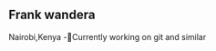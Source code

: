 ## Frank wandera
Nairobi,Kenya
-🔭Currently working on git and similar 

<!--


Here are some ideas to get you started:

-  I’m currently working on ...Im currently working on building websites
- 🌱 I’m currently learning ...Im currently taking computer programmming and information technology
- 👯 I’m looking to collaborate on ...similar fields mentioned above.
- 🤔 I’m looking for help with ...
- 💬 Ask me about ...Basic french
- 📫 How to reach me: ...For more information contact me at Frankongeso19@gmail.com
- 😄 Pronouns: ...He/Him
- ⚡ Fun fact: ...
-->
